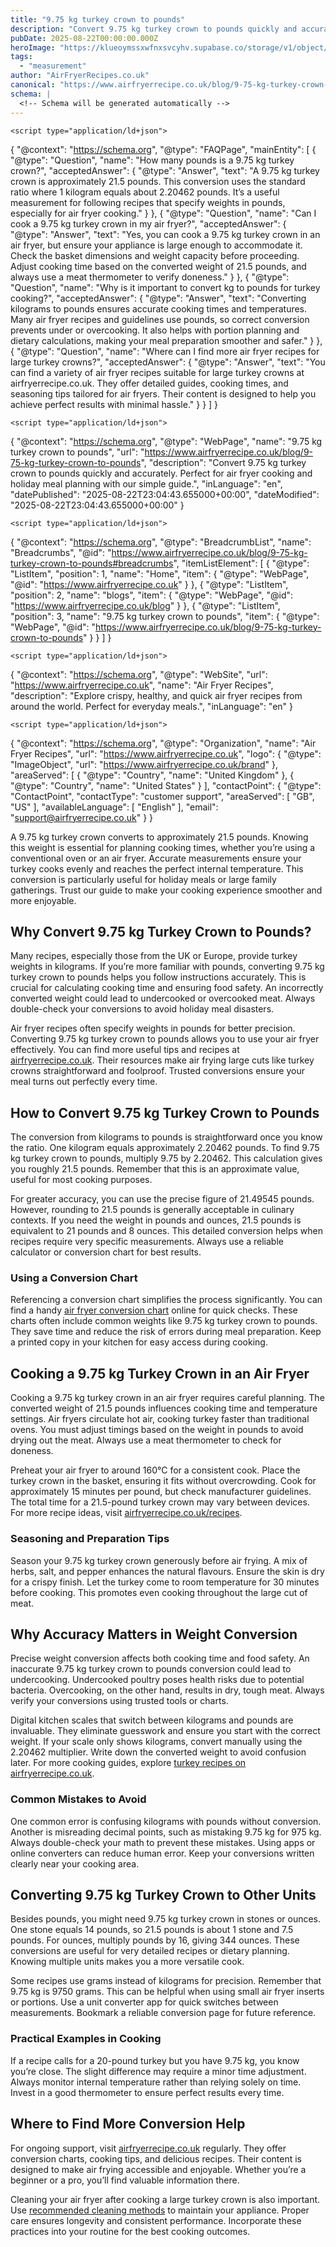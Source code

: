 ```yaml
---
title: "9.75 kg turkey crown to pounds"
description: "Convert 9.75 kg turkey crown to pounds quickly and accurately. Perfect for air fryer cooking and holiday meal planning with our simple guide."
pubDate: 2025-08-22T00:00:00.000Z
heroImage: "https://klueoymssxwfnxsvcyhv.supabase.co/storage/v1/object/public/Shmucket/9-75-kg-turkey-crown-to-pounds.webp"
tags:
  - "measurement"
author: "AirFryerRecipes.co.uk"
canonical: "https://www.airfryerrecipe.co.uk/blog/9-75-kg-turkey-crown-to-pounds"
schema: |
  <!-- Schema will be generated automatically -->
---
```

<script type="application/ld+json">
{
    "@context": "https://schema.org",
    "@type": "BlogPosting",
    "url": "https://www.airfryerrecipe.co.uk/blog/9-75-kg-turkey-crown-to-pounds",
    "mainEntityOfPage": {
        "@type": "WebPage",
        "@id": "https://www.airfryerrecipe.co.uk/blog/9-75-kg-turkey-crown-to-pounds"
    },
    "headline": "Easy 9.75 kg Turkey Crown to Pounds Conversion Guide",
    "description": "Convert 9.75 kg turkey crown to pounds quickly and accurately. Perfect for air fryer cooking and holiday meal planning with our simple guide.",
    "author": {
        "@type": "Person",
        "name": "AirFryerRecipes.co.uk",
        "url": "https://www.airfryerrecipe.co.uk/about",
        "image": {
            "@type": "ImageObject",
            "url": "https://klueoymssxwfnxsvcyhv.supabase.co/storage/v1/object/public/Shmucket/Me.jpg"
        }
    },
    "publisher": {
        "@type": "Organization",
        "name": "Air Fryer Recipe",
        "logo": {
            "@type": "ImageObject",
            "url": "https://cdn.prod.website-files.com/68224a465dfe9a7ab4f57570/6844191451a8b2f1e37e63cc_Untitled%20design%20-%202025-06-05T205644.948%20(1).png"
        }
    },
    "datePublished": "2025-08-22T23:04:43.655Z",
    "dateModified": "2025-08-22T23:04:43.655Z",
    "image": {
        "@type": "ImageObject",
        "url": "https://klueoymssxwfnxsvcyhv.supabase.co/storage/v1/object/public/Shmucket/9-75-kg-turkey-crown-to-pounds.webp"
    },
    "about": {
        "@type": "Thing",
        "name": "Measurement"
    },
    "articleSection": "Measurement",
    "inLanguage": "en-GB"
}
</script>

    <script type="application/ld+json">
{
    "@context": "https://schema.org",
    "@type": "FAQPage",
    "mainEntity": [
        {
            "@type": "Question",
            "name": "How many pounds is a 9.75 kg turkey crown?",
            "acceptedAnswer": {
                "@type": "Answer",
                "text": "A 9.75 kg turkey crown is approximately 21.5 pounds. This conversion uses the standard ratio where 1 kilogram equals about 2.20462 pounds. It’s a useful measurement for following recipes that specify weights in pounds, especially for air fryer cooking."
            }
        },
        {
            "@type": "Question",
            "name": "Can I cook a 9.75 kg turkey crown in my air fryer?",
            "acceptedAnswer": {
                "@type": "Answer",
                "text": "Yes, you can cook a 9.75 kg turkey crown in an air fryer, but ensure your appliance is large enough to accommodate it. Check the basket dimensions and weight capacity before proceeding. Adjust cooking time based on the converted weight of 21.5 pounds, and always use a meat thermometer to verify doneness."
            }
        },
        {
            "@type": "Question",
            "name": "Why is it important to convert kg to pounds for turkey cooking?",
            "acceptedAnswer": {
                "@type": "Answer",
                "text": "Converting kilograms to pounds ensures accurate cooking times and temperatures. Many air fryer recipes and guidelines use pounds, so correct conversion prevents under or overcooking. It also helps with portion planning and dietary calculations, making your meal preparation smoother and safer."
            }
        },
        {
            "@type": "Question",
            "name": "Where can I find more air fryer recipes for large turkey crowns?",
            "acceptedAnswer": {
                "@type": "Answer",
                "text": "You can find a variety of air fryer recipes suitable for large turkey crowns at airfryerrecipe.co.uk. They offer detailed guides, cooking times, and seasoning tips tailored for air fryers. Their content is designed to help you achieve perfect results with minimal hassle."
            }
        }
    ]
}
</script>

    <script type="application/ld+json">
{
    "@context": "https://schema.org",
    "@type": "WebPage",
    "name": "9.75 kg turkey crown to pounds",
    "url": "https://www.airfryerrecipe.co.uk/blog/9-75-kg-turkey-crown-to-pounds",
    "description": "Convert 9.75 kg turkey crown to pounds quickly and accurately. Perfect for air fryer cooking and holiday meal planning with our simple guide.",
    "inLanguage": "en",
    "datePublished": "2025-08-22T23:04:43.655000+00:00",
    "dateModified": "2025-08-22T23:04:43.655000+00:00"
}
</script>

    <script type="application/ld+json">
{
    "@context": "https://schema.org",
    "@type": "BreadcrumbList",
    "name": "Breadcrumbs",
    "@id": "https://www.airfryerrecipe.co.uk/blog/9-75-kg-turkey-crown-to-pounds#breadcrumbs",
    "itemListElement": [
        {
            "@type": "ListItem",
            "position": 1,
            "name": "Home",
            "item": {
                "@type": "WebPage",
                "@id": "https://www.airfryerrecipe.co.uk"
            }
        },
        {
            "@type": "ListItem",
            "position": 2,
            "name": "blogs",
            "item": {
                "@type": "WebPage",
                "@id": "https://www.airfryerrecipe.co.uk/blog"
            }
        },
        {
            "@type": "ListItem",
            "position": 3,
            "name": "9.75 kg turkey crown to pounds",
            "item": {
                "@type": "WebPage",
                "@id": "https://www.airfryerrecipe.co.uk/blog/9-75-kg-turkey-crown-to-pounds"
            }
        }
    ]
}
</script>

    <script type="application/ld+json">
{
    "@context": "https://schema.org",
    "@type": "WebSite",
    "url": "https://www.airfryerrecipe.co.uk",
    "name": "Air Fryer Recipes",
    "description": "Explore crispy, healthy, and quick air fryer recipes from around the world. Perfect for everyday meals.",
    "inLanguage": "en"
}
</script>

    <script type="application/ld+json">
{
    "@context": "https://schema.org",
    "@type": "Organization",
    "name": "Air Fryer Recipes",
    "url": "https://www.airfryerrecipe.co.uk",
    "logo": {
        "@type": "ImageObject",
        "url": "https://www.airfryerrecipe.co.uk/brand"
    },
    "areaServed": [
        {
            "@type": "Country",
            "name": "United Kingdom"
        },
        {
            "@type": "Country",
            "name": "United States"
        }
    ],
    "contactPoint": {
        "@type": "ContactPoint",
        "contactType": "customer support",
        "areaServed": [
            "GB",
            "US"
        ],
        "availableLanguage": [
            "English"
        ],
        "email": "support@airfryerrecipe.co.uk"
    }
}
</script>

<p>A 9.75 kg turkey crown converts to approximately 21.5 pounds. Knowing this weight is essential for planning cooking times, whether you’re using a conventional oven or an air fryer. Accurate measurements ensure your turkey cooks evenly and reaches the perfect internal temperature. This conversion is particularly useful for holiday meals or large family gatherings. Trust our guide to make your cooking experience smoother and more enjoyable.</p>

<h2>Why Convert 9.75 kg Turkey Crown to Pounds?</h2>
<p>Many recipes, especially those from the UK or Europe, provide turkey weights in kilograms. If you’re more familiar with pounds, converting 9.75 kg turkey crown to pounds helps you follow instructions accurately. This is crucial for calculating cooking time and ensuring food safety. An incorrectly converted weight could lead to undercooked or overcooked meat. Always double-check your conversions to avoid holiday meal disasters.</p>
<p>Air fryer recipes often specify weights in pounds for better precision. Converting 9.75 kg turkey crown to pounds allows you to use your air fryer effectively. You can find more useful tips and recipes at <a href="https://www.airfryerrecipe.co.uk">airfryerrecipe.co.uk</a>. Their resources make air frying large cuts like turkey crowns straightforward and foolproof. Trusted conversions ensure your meal turns out perfectly every time.</p>

<h2>How to Convert 9.75 kg Turkey Crown to Pounds</h2>
<p>The conversion from kilograms to pounds is straightforward once you know the ratio. One kilogram equals approximately 2.20462 pounds. To find 9.75 kg turkey crown to pounds, multiply 9.75 by 2.20462. This calculation gives you roughly 21.5 pounds. Remember that this is an approximate value, useful for most cooking purposes.</p>
<p>For greater accuracy, you can use the precise figure of 21.49545 pounds. However, rounding to 21.5 pounds is generally acceptable in culinary contexts. If you need the weight in pounds and ounces, 21.5 pounds is equivalent to 21 pounds and 8 ounces. This detailed conversion helps when recipes require very specific measurements. Always use a reliable calculator or conversion chart for best results.</p>

<h3>Using a Conversion Chart</h3>
<p>Referencing a conversion chart simplifies the process significantly. You can find a handy <a href="https://www.airfryerrecipe.co.uk/air-fryer-conversion-chart">air fryer conversion chart</a> online for quick checks. These charts often include common weights like 9.75 kg turkey crown to pounds. They save time and reduce the risk of errors during meal preparation. Keep a printed copy in your kitchen for easy access during cooking.</p>

<h2>Cooking a 9.75 kg Turkey Crown in an Air Fryer</h2>
<p>Cooking a 9.75 kg turkey crown in an air fryer requires careful planning. The converted weight of 21.5 pounds influences cooking time and temperature settings. Air fryers circulate hot air, cooking turkey faster than traditional ovens. You must adjust timings based on the weight in pounds to avoid drying out the meat. Always use a meat thermometer to check for doneness.</p>
<p>Preheat your air fryer to around 160°C for a consistent cook. Place the turkey crown in the basket, ensuring it fits without overcrowding. Cook for approximately 15 minutes per pound, but check manufacturer guidelines. The total time for a 21.5-pound turkey crown may vary between devices. For more recipe ideas, visit <a href="https://www.airfryerrecipe.co.uk/recipes">airfryerrecipe.co.uk/recipes</a>.</p>

<h3>Seasoning and Preparation Tips</h3>
<p>Season your 9.75 kg turkey crown generously before air frying. A mix of herbs, salt, and pepper enhances the natural flavours. Ensure the skin is dry for a crispy finish. Let the turkey come to room temperature for 30 minutes before cooking. This promotes even cooking throughout the large cut of meat.</p>

<h2>Why Accuracy Matters in Weight Conversion</h2>
<p>Precise weight conversion affects both cooking time and food safety. An inaccurate 9.75 kg turkey crown to pounds conversion could lead to undercooking. Undercooked poultry poses health risks due to potential bacteria. Overcooking, on the other hand, results in dry, tough meat. Always verify your conversions using trusted tools or charts.</p>
<p>Digital kitchen scales that switch between kilograms and pounds are invaluable. They eliminate guesswork and ensure you start with the correct weight. If your scale only shows kilograms, convert manually using the 2.20462 multiplier. Write down the converted weight to avoid confusion later. For more cooking guides, explore <a href="https://www.airfryerrecipe.co.uk/recipe-category/turkey">turkey recipes on airfryerrecipe.co.uk</a>.</p>

<h3>Common Mistakes to Avoid</h3>
<p>One common error is confusing kilograms with pounds without conversion. Another is misreading decimal points, such as mistaking 9.75 kg for 975 kg. Always double-check your math to prevent these mistakes. Using apps or online converters can reduce human error. Keep your conversions written clearly near your cooking area.</p>

<h2>Converting 9.75 kg Turkey Crown to Other Units</h2>
<p>Besides pounds, you might need 9.75 kg turkey crown in stones or ounces. One stone equals 14 pounds, so 21.5 pounds is about 1 stone and 7.5 pounds. For ounces, multiply pounds by 16, giving 344 ounces. These conversions are useful for very detailed recipes or dietary planning. Knowing multiple units makes you a more versatile cook.</p>
<p>Some recipes use grams instead of kilograms for precision. Remember that 9.75 kg is 9750 grams. This can be helpful when using small air fryer inserts or portions. Use a unit converter app for quick switches between measurements. Bookmark a reliable conversion page for future reference.</p>

<h3>Practical Examples in Cooking</h3>
<p>If a recipe calls for a 20-pound turkey but you have 9.75 kg, you know you’re close. The slight difference may require a minor time adjustment. Always monitor internal temperature rather than relying solely on time. Invest in a good thermometer to ensure perfect results every time.</p>

<h2>Where to Find More Conversion Help</h2>
<p>For ongoing support, visit <a href="https://www.airfryerrecipe.co.uk">airfryerrecipe.co.uk</a> regularly. They offer conversion charts, cooking tips, and delicious recipes. Their content is designed to make air frying accessible and enjoyable. Whether you’re a beginner or a pro, you’ll find valuable information there.</p>
<p>Cleaning your air fryer after cooking a large turkey crown is also important. Use <a href="https://www.airfryerrecipe.co.uk/air-fryer-cleaner">recommended cleaning methods</a> to maintain your appliance. Proper care ensures longevity and consistent performance. Incorporate these practices into your routine for the best cooking outcomes.</p>
